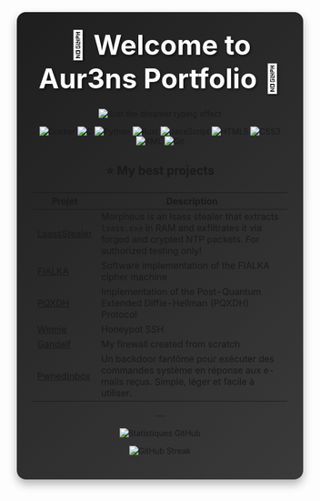 <div align="center" style="background: linear-gradient(135deg, #1e1e1e, #3a3a3a); padding: 2em; border-radius: 1rem; box-shadow: 0 8px 16px rgba(0,0,0,0.3); margin-bottom: 2em;">
  <h1 style="font-size: 3rem; margin: 0 0 0.5em; color: #ffffff; text-shadow: 2px 2px 4px rgba(0,0,0,0.6);">🌟 Welcome to Aur3ns Portfolio 🌟</h1>
<p align="center">
  <img
    src="https://readme-typing-svg.herokuapp.com?font=Dancing+Script&size=28&pause=1500&color=%23FFFFFF&width=500&lines=%22Just+the+dreamer+of+the+never+never%E2%80%A6%22"
    alt="Just the dreamer typing effect"
  />
</p>





<p align="center"><img src="https://img.shields.io/badge/Docker-2496ED?logo=docker&amp;logoColor=white" alt="Docker"> <img src="https://img.shields.io/badge/C-00599C?logo=c&amp;logoColor=white" alt="C"> <img src="https://img.shields.io/badge/Python-3776AB?logo=python&amp;logoColor=white" alt="Python"> <img src="https://img.shields.io/badge/Rust-000000?logo=rust&amp;logoColor=white" alt="Rust"> <img src="https://img.shields.io/badge/JavaScript-F7DF1E?logo=javascript&amp;logoColor=black" alt="JavaScript"> <img src="https://img.shields.io/badge/HTML5-E34F26?logo=html5&amp;logoColor=white" alt="HTML5"> <img src="https://img.shields.io/badge/CSS3-1572B6?logo=css3&amp;logoColor=white" alt="CSS3"> <img src="https://img.shields.io/badge/XML-0060AC?logo=xml&amp;logoColor=white" alt="XML"> <img src="https://img.shields.io/badge/Git-F05032?logo=git&amp;logoColor=white" alt="Git"></p>

<div align="center">
  <h2>⭐ My best projects</h2>
  <table>
    <thead>
      <tr>
        <th align="center">Projet</th>
        <th align="center">Description</th>
      </tr>
    </thead>
    <tbody>
      <tr>
        <td>
          <a href="https://github.com/Aur3ns/LsassStealer">LsassStealer</a>
        </td>
        <td align="left">Morpheus is an lsass stealer that extracts <code>lsass.exe</code> in RAM and exfiltrates it via forged and crypted NTP packets. For authorized testing only!</td>
      </tr>
      <tr>
        <td>
          <a href="https://github.com/Aur3ns/FIALKA">FIALKA</a>
        </td>
        <td align="left">Software implementation of the FIALKA cipher machine</td>
      </tr>
      <tr>
        <td>
          <a href="https://github.com/Aur3ns/PQXDH">PQXDH</a>
        </td>
        <td align="left">Implementation of the Post-Quantum Extended Diffie-Hellman (PQXDH) Protocol</td>
      </tr>
      <tr>
        <td>
          <a href="https://github.com/Aur3ns/Winnie">Winnie</a>
        </td>
        <td align="left">Honeypot SSH</td>
      </tr>
            <tr>
        <td>
          <a href="https://github.com/Aur3ns/Gandalf">Gandalf</a>
        </td>
        <td align="left">My firewall created from scratch</td>
      </tr>
      <tr>
        <td>
          <a href="https://github.com/Aur3ns/PwnedInbox">PwnedInbox</a>
        </td>
        <td align="left">Un backdoor fantôme pour exécuter des commandes système en réponse aux e-mails reçus. Simple, léger et facile à utiliser.</td>
      </tr>
    </tbody>
  </table>
</div>---
<p align="center"><img src="https://github-readme-stats.vercel.app/api?username=Aur3ns&amp;show_icons=true&amp;theme=radical" alt="Statistiques GitHub"></p>
<p align="center"><img src="https://github-readme-streak-stats.herokuapp.com/?user=Aur3ns&amp;theme=radical" alt="GitHub Streak"></p>
